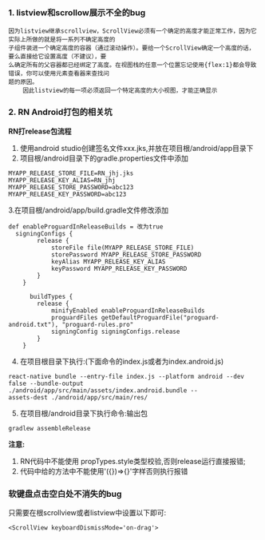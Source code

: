 ### 1. listview和scrollow展示不全的bug
```
因为listview继承scrollview，ScrollView必须有一个确定的高度才能正常工作，因为它实际上所做的就是将一系列不确定高度的
子组件装进一个确定高度的容器（通过滚动操作）。要给一个ScrollView确定一个高度的话，要么直接给它设置高度（不建议），要
么确定所有的父容器都已经绑定了高度。在视图栈的任意一个位置忘记使用{flex:1}都会导致错误，你可以使用元素查看器来查找问
题的原因。
    因此listview的每一项必须返回一个特定高度的大小视图，才能正确显示
```
### 2. RN Android打包的相关坑
 **RN打release包流程**
1. 使用android studio创建签名文件xxx.jks,并放在项目根/android/app目录下
2. 项目根/android目录下的gradle.properties文件中添加
```
MYAPP_RELEASE_STORE_FILE=RN_jhj.jks
MYAPP_RELEASE_KEY_ALIAS=RN_jhj
MYAPP_RELEASE_STORE_PASSWORD=abc123
MYAPP_RELEASE_KEY_PASSWORD=abc123
```
3.在项目根/android/app/build.gradle文件修改添加
```
def enableProguardInReleaseBuilds = 改为true
  signingConfigs {
        release {
            storeFile file(MYAPP_RELEASE_STORE_FILE)
            storePassword MYAPP_RELEASE_STORE_PASSWORD
            keyAlias MYAPP_RELEASE_KEY_ALIAS
            keyPassword MYAPP_RELEASE_KEY_PASSWORD
        }
    }
    
      buildTypes {
        release {
            minifyEnabled enableProguardInReleaseBuilds
            proguardFiles getDefaultProguardFile("proguard-android.txt"), "proguard-rules.pro"
            signingConfig signingConfigs.release
        }
    }
```
4. 在项目根目录下执行:(下面命令的index.js或者为index.android.js)

```
react-native bundle --entry-file index.js --platform android --dev false --bundle-output ./android/app/src/main/assets/index.android.bundle --
assets-dest ./android/app/src/main/res/

```
5. 在项目根/android目录下执行命令:输出包
```
gradlew assembleRelease

```
**注意:**
1. RN代码中不能使用 propTypes.style类型校验,否则release运行直接报错;
2. 代码中给的方法中不能使用'({})=>{}'字样否则执行报错
### 软键盘点击空白处不消失的bug
只需要在根scrollview或者listview中设置以下即可:
```
<ScrollView keyboardDismissMode='on-drag'>
```










